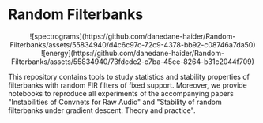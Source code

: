 # Random Filterbanks
<p align="center">
  ![spectrograms](https://github.com/danedane-haider/Random-Filterbanks/assets/55834940/d4c6c97c-72c9-4378-bb92-c08746a7da50)
  ![energy](https://github.com/danedane-haider/Random-Filterbanks/assets/55834940/73fdcde2-c7ba-45ee-8264-b31c2044f709)
</p>


This repository contains tools to study statistics and stability properties of filterbanks with random FIR filters of fixed support. Moreover, we provide notebooks to reproduce all experiments of the accompanying papers "Instabilities of Convnets for Raw Audio" and "Stability of random filterbanks under gradient descent: Theory and practice".
